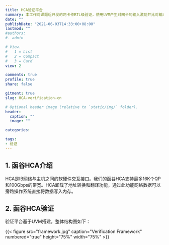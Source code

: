 ```yaml
---
title: HCA验证平台
summary: 本工作对课题组开发的网卡作RTL级验证，使用UVM产生对网卡的输入激励并比对输出结果。
date: ""
publishDate: "2021-06-03T14:33:00+08:00"
lastmod: ""
#authors:
#- admin

# View.
#   1 = List
#   2 = Compact
#   3 = Card
view: 2

comments: true
profile: true
share: false

gitment: true
slug: HCA-verification-cn

# Optional header image (relative to `static/img/` folder).
header:
  caption: ""
  image: ""

categories:

tags:
- 验证
---
```


## **1. 函谷HCA介绍**
HCA是IB网络与主机之间的软硬件交互接口。我们的函谷HCA支持最多16K个QP和100Gbps的带宽。HCA卸载了地址转换和翻译功能，通过此功能网络数据可以旁路操作系统直接将数据写入内存。

## **2. 函谷HCA验证**
验证平台基于UVM搭建，整体结构图如下：

{{< figure src="framework.jpg" caption="Verification Framework" numbered="true" height="75%" width="75%" >}}